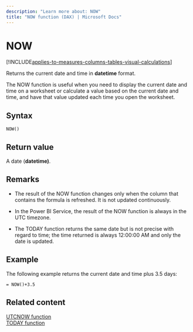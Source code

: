 ```yaml
---
description: "Learn more about: NOW"
title: "NOW function (DAX) | Microsoft Docs"
---
```

# NOW

[!INCLUDE[applies-to-measures-columns-tables-visual-calculations](includes/applies-to-measures-columns-tables-visual-calculations.md)]

Returns the current date and time in **datetime** format.  
  
The NOW function is useful when you need to display the current date and time on a worksheet or calculate a value based on the current date and time, and have that value updated each time you open the worksheet.  
  
## Syntax  
  
```dax
NOW()  
```
  
## Return value

A date (**datetime)**.  
  
## Remarks  

- The result of the NOW function changes only when the column that contains the formula is refreshed. It is not updated continuously.  

- In the Power BI Service, the result of the NOW function is always in the UTC timezone.

- The TODAY function returns the same date but is not precise with regard to time; the time returned is always 12:00:00 AM and only the date is updated.  
  
## Example

The following example returns the current date and time plus 3.5 days:  
  
```dax
= NOW()+3.5  
```
  
## Related content

[UTCNOW function](utcnow-function-dax.md)  
[TODAY function](today-function-dax.md)  
